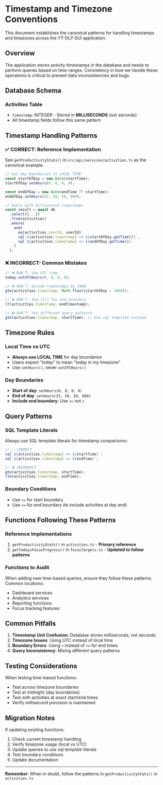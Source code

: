 # Timestamp and Timezone Conventions

This document establishes the canonical patterns for handling timestamps and timezones across the YT-DLP GUI application.

## Overview

The application stores activity timestamps in the database and needs to perform queries based on time ranges. Consistency in how we handle these operations is critical to prevent data inconsistencies and bugs.

## Database Schema

### Activities Table

- `timestamp`: INTEGER - Stored in **MILLISECONDS** (not seconds)
- All timestamp fields follow this same pattern

## Timestamp Handling Patterns

### ✅ CORRECT: Reference Implementation

See `getProductivityStats()` in `src/api/services/activities.ts` as the canonical example.

```typescript
// Get day boundaries in LOCAL TIME
const startOfDay = new Date(startTime);
startOfDay.setHours(0, 0, 0, 0);

const endOfDay = new Date(endTime ?? startTime);
endOfDay.setHours(23, 59, 59, 999);

// Query with millisecond timestamps
const result = await db
  .select({...})
  .from(activities)
  .where(
    and(
      eq(activities.userId, userId),
      sql`${activities.timestamp} >= ${startOfDay.getTime()}`,
      sql`${activities.timestamp} <= ${endOfDay.getTime()}`
    )
  );
```

### ❌ INCORRECT: Common Mistakes

```typescript
// ❌ DON'T: Use UTC time
today.setUTCHours(0, 0, 0, 0);

// ❌ DON'T: Divide timestamps by 1000
gte(activities.timestamp, Math.floor(startOfDay / 1000));

// ❌ DON'T: Use lt() for end boundary
lt(activities.timestamp, endTimestamp);

// ❌ DON'T: Use different query patterns
gte(activities.timestamp, startTime); // Use sql template instead
```

## Timezone Rules

### Local Time vs UTC

- **Always use LOCAL TIME** for day boundaries
- Users expect "today" to mean "today in my timezone"
- Use `setHours()`, never `setUTCHours()`

### Day Boundaries

- **Start of day**: `setHours(0, 0, 0, 0)`
- **End of day**: `setHours(23, 59, 59, 999)`
- **Include end boundary**: Use `<=` not `<`

## Query Patterns

### SQL Template Literals

Always use SQL template literals for timestamp comparisons:

```typescript
// ✅ CORRECT
sql`${activities.timestamp} >= ${startTime}`;
sql`${activities.timestamp} <= ${endTime}`;

// ❌ INCORRECT
gte(activities.timestamp, startTime);
lte(activities.timestamp, endTime);
```

### Boundary Conditions

- Use `>=` for start boundary
- Use `<=` for end boundary (to include activities at day end)

## Functions Following These Patterns

### Reference Implementations

1. `getProductivityStats()` in `activities.ts` - **Primary reference**
2. `getTodaysFocusProgress()` in `focusTargets.ts` - **Updated to follow patterns**

### Functions to Audit

When adding new time-based queries, ensure they follow these patterns. Common locations:

- Dashboard services
- Analytics services
- Reporting functions
- Focus tracking features

## Common Pitfalls

1. **Timestamp Unit Confusion**: Database stores milliseconds, not seconds
2. **Timezone Issues**: Using UTC instead of local time
3. **Boundary Errors**: Using `<` instead of `<=` for end times
4. **Query Inconsistency**: Mixing different query patterns

## Testing Considerations

When testing time-based functions:

- Test across timezone boundaries
- Test at midnight (day boundaries)
- Test with activities at exact start/end times
- Verify millisecond precision is maintained

## Migration Notes

If updating existing functions:

1. Check current timestamp handling
2. Verify timezone usage (local vs UTC)
3. Update queries to use sql template literals
4. Test boundary conditions
5. Update documentation

---

**Remember**: When in doubt, follow the patterns in `getProductivityStats()` in `activities.ts`
